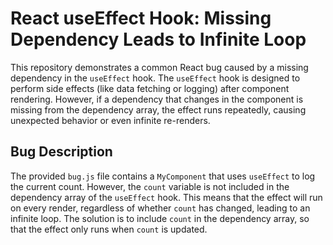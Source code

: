 # React useEffect Hook: Missing Dependency Leads to Infinite Loop

This repository demonstrates a common React bug caused by a missing dependency in the `useEffect` hook.  The `useEffect` hook is designed to perform side effects (like data fetching or logging) after component rendering.  However, if a dependency that changes in the component is missing from the dependency array, the effect runs repeatedly, causing unexpected behavior or even infinite re-renders.

## Bug Description

The provided `bug.js` file contains a `MyComponent` that uses `useEffect` to log the current count.  However, the `count` variable is not included in the dependency array of the `useEffect` hook.  This means that the effect will run on every render, regardless of whether `count` has changed, leading to an infinite loop.  The solution is to include `count` in the dependency array, so that the effect only runs when `count` is updated.